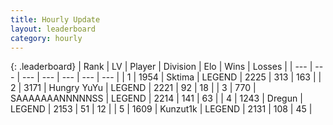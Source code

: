 ```yaml
---
title: Hourly Update
layout: leaderboard
category: hourly
---
```


{: .leaderboard}
| Rank | LV | Player | Division | Elo | Wins | Losses |
| --- | --- | --- | --- | --- | --- | --- |
| <span data-change="0">1</span> | 1954 | <span title="ID: 353063">Sktima</span> | LEGEND | <span data-change="0">2225</span> | <span data-change="0">313</span> | <span data-change="0">163</span> |
| <span data-change="0">2</span> | 3171 | <span title="ID: 164871">Hungry YuYu</span> | LEGEND | <span data-change="0">2221</span> | <span data-change="0">92</span> | <span data-change="0">18</span> |
| <span data-change="0">3</span> | 770 | <span title="ID: 174294">SAAAAAAANNNNNSS</span> | LEGEND | <span data-change="0">2214</span> | <span data-change="0">141</span> | <span data-change="0">63</span> |
| <span data-change="0">4</span> | 1243 | <span title="ID: 337810">Dregun</span> | LEGEND | <span data-change="0">2153</span> | <span data-change="0">51</span> | <span data-change="0">12</span> |
| <span data-change="0">5</span> | 1609 | <span title="ID: 392407">Kunzut1k</span> | LEGEND | <span data-change="0">2131</span> | <span data-change="0">108</span> | <span data-change="0">45</span> |